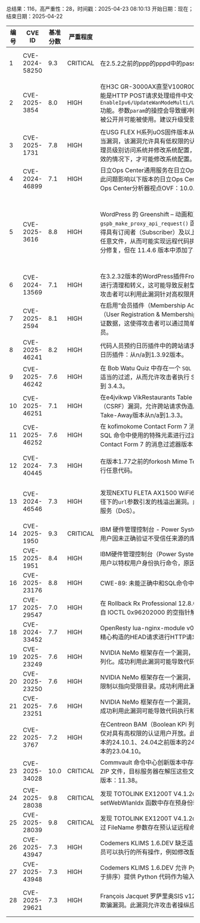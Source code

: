 总结果：116，高严重性：28，时间戳：2025-04-23 08:10:13
开始日期：现在；结束日期：2025-04-22

| 编号 | CVE ID | 基准分数 | 严重程度 | 描述 | 参考资料 |
|-----|--------|------------|----------|-------------|------------|
| 1 | CVE-2024-58250 | 9.3  | CRITICAL | 在2.5.2之前的ppp的pppd中的passprompt插件无法正确处理权限。 | [1]https://github.com/ppp-project/ppp/commit/0a66ad22e54c72690ec2a29a019767c55c5281fc<br>[2]https://github.com/ppp-project/ppp/compare/v2.5.1...v2.5.2<br>[3]https://ppp.samba.org |
| 2 | CVE-2025-3854 | 8.0  | HIGH | 在H3C GR-3000AX直至V100R006版本中发现一个被评定为严重的漏洞。受影响的功能是HTTP POST请求处理组件中文件`/goform/aspForm`内的`EnableIpv6/UpdateWanModeMulti/UpdateIpv6Params/EditWlanMacList/Edit_List_SSID`功能。参数`param`的操控会导致缓冲区溢出。此攻击需在本地网络内发起。该漏洞利用已被公开并可能被使用。建议升级受影响的组件。其他功能也可能受到影响。 | [1]https://github.com/CH13hh/tmp_store_cc/blob/main/H3C%20GR-3000AX/1.md<br>[2]https://vuldb.com/?ctiid.305778<br>[3]https://vuldb.com/?id.305778<br>[4]https://vuldb.com/?submit.556614<br>[5]https://www.h3c.com/cn/Service/Document_Software/Software_Download/Consume_product/<br>[6]https://zhiliao.h3c.com/theme/details/229784 |
| 3 | CVE-2025-1731 | 7.8  | HIGH | 在USG FLEX H系列uOS固件版本从V1.20到V1.31的PostgreSQL命令中存在权限分配不当漏洞，该漏洞允许具有低权限的认证本地攻击者通过伪造恶意脚本或利用被盗令牌以管理员级别访问系统并修改系统配置，从而提升其权限。只有在管理员未登出且令牌仍然有效的情况下，才可能修改系统配置。 | [1]https://www.zyxel.com/global/en/support/security-advisories/zyxel-security-advisory-for-incorrect-permission-assignment-and-improper-privilege-management-vulnerabilities-in-usg-flex-h-series-firewalls-04-22-2025 |
| 4 | CVE-2024-46899 | 7.1  | HIGH | 日立Ops Center通用服务在日立Ops Center分析器视点OVF中存在认证凭据泄露漏洞。此问题影响以下版本的日立Ops Center通用服务：10.0.0-00至11.0.0-04之前；日立Ops Center分析器视点OVF：10.0.0-00至11.0.0-04之前。 | [1]https://www.hitachi.com/products/it/software/security/info/vuls/hitachi-sec-2025-111/index.html |
| 5 | CVE-2025-3616 | 8.8  | HIGH | WordPress 的 Greenshift – 动画和页面生成器区块插件在版本 11.4 到 11.4.5 中，由于 `gspb_make_proxy_api_request()` 函数缺少文件类型验证，存在任意文件上传漏洞。这使得具有订阅者（Subscriber）及以上权限的认证攻击者能够在受影响站点的服务器上上传任意文件，从而可能实现远程代码执行。该任意文件上传问题已在 11.4.5 版本中得到充分修复，但在 11.4.6 版本中添加了权限检查以正确防止未经授权的受限文件上传。 | [1]https://plugins.trac.wordpress.org/browser/greenshift-animation-and-page-builder-blocks/trunk/init.php#L3340<br>[2]https://plugins.trac.wordpress.org/changeset/3270279/greenshift-animation-and-page-builder-blocks/trunk/init.php<br>[3]https://plugins.trac.wordpress.org/changeset/3273212/greenshift-animation-and-page-builder-blocks/trunk/init.php<br>[4]https://plugins.trac.wordpress.org/changeset/3276168/greenshift-animation-and-page-builder-blocks/trunk/init.php<br>[5]https://www.wordfence.com/threat-intel/vulnerabilities/id/0db4671e-1989-44a4-babe-ed699c7f3a52?source=cve |
| 6 | CVE-2024-13569 | 7.1  | HIGH | 在3.2.32版本的WordPress插件Front End Users中，在将参数输出到页面之前并未对其进行清理和转义，这可能导致反射型跨站脚本攻击（Reflected Cross-Site Scripting），攻击者可以利用此漏洞针对高权限用户（如管理员）进行攻击。 | [1]https://wpscan.com/vulnerability/b9742440-0e36-4900-b58e-41c9854a62b2/ |
| 7 | CVE-2025-2594 | 8.1  | HIGH | 在启用“会员插件（Membership Addon）”的情况下，WordPress 的“用户注册与会员（User Registration & Membership）”插件4.1.3之前版本在处理AJAX操作时未能正确验证数据，这使得攻击者可以通过简单地使用目标账户的用户ID来冒充任何用户，包括管理员。 | [1]https://wpscan.com/vulnerability/1c1be47a-d5c0-4ac1-b9fd-475b382a7d8f/ |
| 8 | CVE-2025-46241 | 8.2  | HIGH | 代码人员预约日历插件中的跨站请求伪造（CSRF）漏洞允许SQL注入。此问题影响预约日历插件：从n/a到1.3.92版本。 | [1]https://patchstack.com/database/wordpress/plugin/appointment-booking-calendar/vulnerability/wordpress-appointment-booking-calendar-plugin-1-3-92-csrf-to-sql-injection-vulnerability?_s_id=cve |
| 9 | CVE-2025-46242 | 7.6  | HIGH | 在 Bob Watu Quiz 中存在一个 `SQL 注入` 漏洞，由于对 SQL 命令中使用的特殊元素未进行适当的过滤，从而允许攻击者执行 SQL 注入攻击。此问题影响 Watu Quiz 版本：从 n/a 到 3.4.3。 | [1]https://patchstack.com/database/wordpress/plugin/watu/vulnerability/wordpress-watu-quiz-3-4-3-sql-injection-vulnerability?_s_id=cve |
| 10 | CVE-2025-46251 | 7.1  | HIGH | 在e4jvikwp VikRestaurants Table Reservations和Take-Away中存在跨站请求伪造（CSRF）漏洞，允许跨站请求伪造。此问题影响VikRestaurants Table Reservations和Take-Away版本从n/a到1.3.3。 | [1]https://patchstack.com/database/wordpress/plugin/vikrestaurants/vulnerability/wordpress-vikrestaurants-table-reservations-and-take-away-plugin-1-3-3-csrf-to-stored-xss-vulnerability?_s_id=cve |
| 11 | CVE-2025-46252 | 7.6  | HIGH | 在 kofimokome Contact Form 7 消息过滤器中存在一个 `SQL 注入` 漏洞（不正确地未对 SQL 命令中使用的特殊元素进行过滤）。该漏洞允许执行 SQL 注入攻击。此问题影响 Contact Form 7 的消息过滤器版本：从 n/a 到 1.6.3.2。 | [1]https://patchstack.com/database/wordpress/plugin/cf7-message-filter/vulnerability/wordpress-message-filter-for-contact-form-7-plugin-1-6-3-2-sql-injection-vulnerability?_s_id=cve |
| 12 | CVE-2024-40445 | 7.3  | HIGH | 在版本1.77之前的forkosh Mime Tex存在目录遍历漏洞，攻击者可通过恶意文件上传执行任意代码。 | [1]https://github.com/Oefenweb/mimetex/blob/master/mimetex.c#L12414-L12423<br>[2]https://github.com/TaiYou-TW/CVE-2024-40445_CVE-2024-40446/<br>[3]https://youtu.be/OII16TteaJw<br>[4]https://youtu.be/W2KPHFNfgrg |
| 13 | CVE-2024-46546 | 7.3  | HIGH | 发现NEXTU FLETA AX1500 WiFi6路由器的版本v1.0.3存在通过`/boafrm/formFilter`路径下的`url`参数引发的栈溢出漏洞。此漏洞允许攻击者通过精心构造的POST请求导致拒绝服务（DoS）。 | [1]https://ez-net.co.kr/new_2012/customer/download_view.php?cid=&sid=&goods=&cate=&q=&seq=233<br>[2]https://ez-net.co.kr/new_2012/product/view.php?cid=461&sid=467&q=%C7%C3%B7%B9%C5%B8&seq=3479&page=<br>[3]https://gist.github.com/laskdjlaskdj12/5b29b8b68f8a2279c9294708f080496b |
| 14 | CVE-2025-1950 | 9.3  | CRITICAL | IBM 硬件管理控制台 - Power Systems V10.2.1030.0 和 V10.3.1050.0 可能允许本地用户因未正确验证不受信任来源的库而本地执行命令。 | [1]https://www.ibm.com/support/pages/node/7231507 |
| 15 | CVE-2025-1951 | 8.4  | HIGH | IBM硬件管理控制台（Power Systems V10.2.1030.0和V10.3.1050.0）可能允许本地用户以特权用户身份执行命令，原因是执行了具有不必要的权限的命令。 | [1]https://www.ibm.com/support/pages/node/7231389 |
| 16 | CVE-2025-23176 | 8.8  | HIGH | CWE-89: 未能正确中和SQL命令中使用的特殊元素（`SQL注入`） | [1]https://www.gov.il/en/departments/dynamiccollectors/cve_advisories_listing?skip=0 |
| 17 | CVE-2025-29547 | 7.0  | HIGH | 在 Rollback Rx Professional 12.8.0.0 中，驱动文件 shieldm.sys 允许本地用户由于来自 IOCTL 0x96202000 的空指针解除引用而导致拒绝服务攻击。 | [1]https://horizondatasys.com/rollback-rx-time-machine/rollback-rx-professional/<br>[2]https://packetstorm.news/files/id/190491/ |
| 18 | CVE-2024-33452 | 7.7  | HIGH | OpenResty lua-nginx-module v0.10.26及更早版本存在一个漏洞，远程攻击者可利用精心构造的HEAD请求进行HTTP请求走私攻击。 | [1]https://portswigger.net/research/http-desync-attacks-request-smuggling-reborn<br>[2]https://www.benasin.space/2025/03/18/OpenResty-lua-nginx-module-v0-10-26-HTTP-Request-Smuggling-in-HEAD-requests/ |
| 19 | CVE-2025-23249 | 7.6  | HIGH | NVIDIA NeMo 框架存在一个漏洞，攻击者可通过远程代码执行导致不受信任的数据反序列化。成功利用此漏洞可能导致代码执行和数据篡改。 | [1]https://nvidia.custhelp.com/app/answers/detail/a_id/5641 |
| 20 | CVE-2025-23250 | 7.6  | HIGH | NVIDIA NeMo 框架存在一个漏洞，攻击者可通过任意文件写入操作，对路径名施加不当限制以指向受限目录。成功利用此漏洞可能导致代码执行和数据篡改。 | [1]https://nvidia.custhelp.com/app/answers/detail/a_id/5641 |
| 21 | CVE-2025-23251 | 7.6  | HIGH | NVIDIA NeMo 框架存在一个漏洞，攻击者可通过远程代码执行导致代码生成功能失控。成功利用此漏洞可能导致代码执行和数据篡改。 | [1]https://nvidia.custhelp.com/app/answers/detail/a_id/5641 |
| 22 | CVE-2025-3767 | 7.2  | HIGH | 在Centreon BAM（Boolean KPi 列表模块）中的 `SQL 注入` 漏洞允许 SQL 注入。此页面仅对具有高权限的认证用户开放。此问题影响以下版本的Centreon BAM：24.10之前版本的24.10.1、24.04之前版本的24.04.5、23.10之前版本的23.10.10、23.04之前版本的23.04.10。 | [1]https://github.com/centreon/centreon/releases<br>[2]https://thewatch.centreon.com/latest-security-bulletins-64/cve-2024-46924-cve-2025-3767-centreon-bam-high-severity-4459 |
| 23 | CVE-2025-34028 | 10.0  | CRITICAL | Commvault 命令中心创新版本中存在路径遍历漏洞，未经身份验证的攻击者可以上传 ZIP 文件，目标服务器在解压这些文件时会导致远程代码执行。此问题影响命令中心创新版本：11.38。 | [1]https://documentation.commvault.com/securityadvisories/CV_2025_04_1.html |
| 24 | CVE-2025-28038 | 9.8  | CRITICAL | 发现 TOTOLINK EX1200T V4.1.2cu.5232_B20210713 在通过 webWlanIdx 参数的 setWebWlanIdx 函数中存在预身份验证远程命令执行漏洞。 | [1]https://locrian-lightning-dc7.notion.site/RCE1-1ad8e5e2b1a28030a1c8febac89935a0<br>[2]https://locrian-lightning-dc7.notion.site/RCE1-1ad8e5e2b1a28030a1c8febac89935a0 |
| 25 | CVE-2025-28039 | 9.8  | CRITICAL | 发现 TOTOLINK EX1200T V4.1.2cu.5232_B20210713 在 setUpgradeFW 函数中通过 FileName 参数存在预认证远程命令执行漏洞。 | [1]https://locrian-lightning-dc7.notion.site/RCE2-1ad8e5e2b1a280fbb0cacc7e758e7299<br>[2]https://locrian-lightning-dc7.notion.site/RCE2-1ad8e5e2b1a280fbb0cacc7e758e7299 |
| 26 | CVE-2025-43947 | 7.3  | HIGH | Codemers KLIMS 1.6.DEV 缺乏适当的访问控制机制，允许普通的 KLIMS 用户执行管理员可以执行的所有操作，例如修改配置、创建用户、上传文件等。 | [1]https://de.linkedin.com/company/codemers<br>[2]https://github.com/Henkel-CyberVM/CVEs/tree/main/CVE-2025-43947 |
| 27 | CVE-2025-43948 | 7.3  | HIGH | Codemers KLIMS 1.6.DEV 允许 Python 代码注入。用户可以为参数或限定符（例如用于排序）提供 Python 代码作为输入值，该代码将在服务器端执行。 | [1]https://de.linkedin.com/company/codemers<br>[2]https://github.com/Henkel-CyberVM/CVEs/tree/main/CVE-2025-43948 |
| 28 | CVE-2025-29621 | 7.3  | HIGH | François Jacquet 罗萨里奥SIS v12.0.0 被发现其“我的偏好”模块中的主题配置存在内容欺骗漏洞。此漏洞允许攻击者操纵应用程序设置。 | [1]https://medium.com/@rudranshsinghrajpurohit/content-spoofing-vulnerability-in-rosariosis-student-information-system-f6101e1ff84d<br>[2]https://www.getastra.com/blog/vulnerability/content-spoofing-vulnerability-in-rosariosis-student-information-system/ |